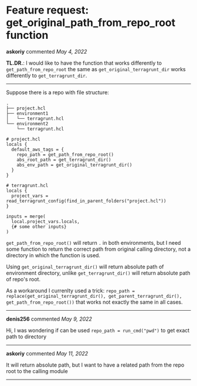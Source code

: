 # Feature request: get_original_path_from_repo_root function

**askoriy** commented *May 4, 2022*

**TL.DR.**: I would like to have the function that works differently to `get_path_from_repo_root`
the same as `get_original_terragrunt_dir` works differently to `get_terragrunt_dir`.

-----

Suppose there is a repo with file structure:
```
.
├── project.hcl
├── environment1
│   └── terragrunt.hcl
└── environment2
    └── terragrunt.hcl

# project.hcl
locals {
  default_aws_tags = {
    repo_path = get_path_from_repo_root()
    abs_root_path = get_terragrunt_dir()
    abs_env_path = get_original_terragrunt_dir()
  }
}

# terragrunt.hcl
locals {
  project_vars = read_terragrunt_config(find_in_parent_folders("project.hcl"))
}

inputs = merge(
  local.project_vars.locals,
  {# some other inputs}
)
```

`get_path_from_repo_root()` will return `.` in both environments, but I need some function to return the correct path from original calling directory, not a directory in which the function is used.

Using `get_original_terragrunt_dir()` will return absolute path of environment directory, unlike `get_terragrunt_dir()` will return absolute path of repo's root.


As a workaround I currenlty used a trick:
`repo_path = replace(get_original_terragrunt_dir(), get_parent_terragrunt_dir(), get_path_from_repo_root())`
that works not exactly the same in all cases.
<br />
***


**denis256** commented *May 9, 2022*

Hi,
I was wondering if can be used `repo_path = run_cmd("pwd")` to get exact path to directory
***

**askoriy** commented *May 11, 2022*

It will return absolute path, but I want to have a related path from the repo root to the calling module
***


